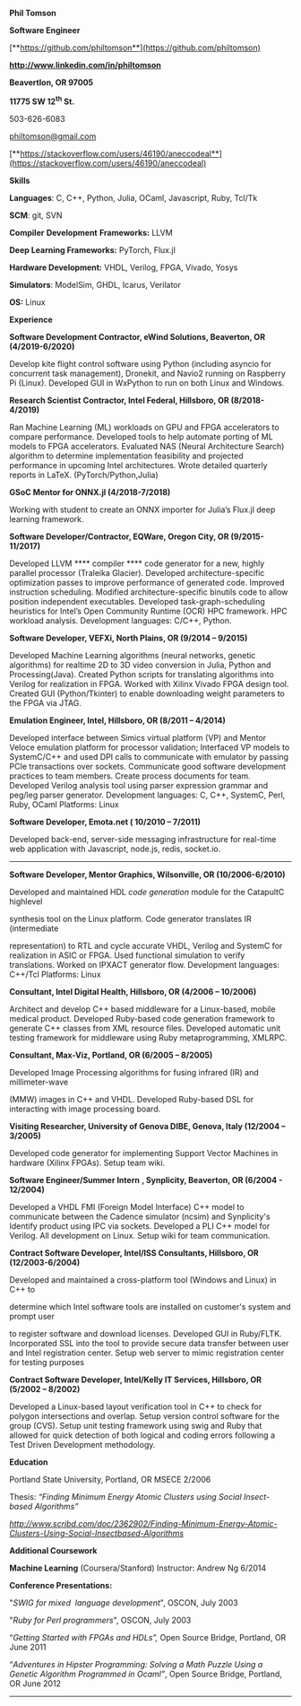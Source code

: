 **Phil Tomson**

**Software Engineer**

[**https://github.com/philtomson**](https://github.com/philtomson)

**<http://www.linkedin.com/in/philtomson>**

**Beavertlon, OR 97005**

**11775 SW 12<sup>th</sup> St.**

503-626-6083

<philtomson@gmail.com>

[**https://stackoverflow.com/users/46190/aneccodeal**](https://stackoverflow.com/users/46190/aneccodeal)

**Skills**

**Languages**<span style="font-weight: normal">: C, C++, Python, Julia, OCaml, Javascript, Ruby, Tcl/Tk</span>

**SCM**<span style="font-weight: normal">: git, SVN </span>

**Compiler** **Development** **Frameworks:**<span style="font-weight: normal"> LLVM</span>

**Deep Learning Frameworks:**<span style="font-weight: normal"> PyTorch, Flux.jl </span>

**Hardware Development:** <span style="font-weight: normal">VHDL, Verilog, FPGA, Vivado, Yosys</span>

**Simulators**<span style="font-weight: normal">: ModelSim, GHDL, Icarus, </span><span style="font-weight: normal">Verilator</span>

**OS:**<span style="font-weight: normal"> Linux</span>

**Experience**

**Software Development Contractor, eWind Solutions, Beaverton, OR (4/2019-6/2020)**

Develop kite flight control software using Python (including asyncio for concurrent task management), Dronekit, and Navio2 running on Raspberry Pi (Linux). Developed GUI in WxPython to run on both Linux and Windows.

**Research Scientist** **Contractor, Intel Federal, Hillsboro, OR (8/2018-4/2019)**

<span style="font-weight: normal">R</span><span style="font-weight: normal">an</span><span style="font-weight: normal"> </span><span style="font-weight: normal">Machine Learning (ML) </span><span style="font-weight: normal">workloads on GPU and FPGA accelerators to compare performance. Develop</span><span style="font-weight: normal">ed</span><span style="font-weight: normal"> tools to help automate porting of </span><span style="font-weight: normal">ML </span><span style="font-weight: normal">models to FPGA accelerators. </span><span style="font-weight: normal">Evaluated NAS (Neural Architecture Search) algorithm to determine implementation feasibility and projected performance in upcoming Intel architectures.</span><span style="font-weight: normal"> </span><span style="font-weight: normal">Wrote detailed quarterly reports in LaTeX. </span><span style="font-weight: normal">(</span><span style="font-weight: normal">PyTorch/Python,Julia</span><span style="font-weight: normal">)</span>

**GSoC Mentor for ONNX.jl (4/2018-7/2018)**

Working with student to create an ONNX importer for Julia’s Flux.jl deep learning framework.

**Software Developer/Contractor, EQWare, Oregon City, OR (9/2015-11/2017)**

<span style="font-weight: normal">Developed LLVM</span> **** <span style="font-weight: normal">compiler</span> **** <span style="font-weight: normal">code generator </span><span style="font-weight: normal">for a new, highly parallel processor (Traleika Glacier). Developed architecture-specific optimization passes to improve performance of generated code. Improved instruction scheduling. Modified architecture-specific binutils code to allow position independent executables. Developed task-graph-scheduling heuristics for Intel’s Open Community Runtime (OCR) HPC framework. </span><span style="font-weight: normal">HPC workload analysis. </span><span style="font-weight: normal">Development languages: C/C++, Python.</span>

**Software Developer, VEFXi, North Plains, OR (9/2014 – 9/2015)**

Developed Machine Learning algorithms (neural networks, genetic algorithms) for realtime 2D to 3D video conversion in Julia, Python and Processing(Java). Created Python scripts for translating algorithms into Verilog for realization in FPGA. Worked with Xilinx Vivado FPGA design tool. Created GUI (Python/Tkinter) to enable downloading weight parameters to the FPGA via JTAG.

**Emulation Engineer, Intel, Hillsboro, OR (8/2011 – 4/2014)**

Developed interface between Simics virtual platform (VP) and Mentor Veloce emulation platform for processor validation; Interfaced VP models to SystemC/C++ and used DPI calls to communicate with emulator by passing PCIe transactions over sockets. Communicate good software development practices to team members. Create process documents for team. Developed Verilog analysis tool using parser expression grammar and peg/leg parser generator. Development languages: C, C++, SystemC, Perl, Ruby, OCaml Platforms: Linux

**Software Developer, Emota.net ( 10/2010 – 7/2011)**

Developed back-end, server-side messaging infrastructure for real-time web application with Javascript, node.js, redis, socket.io.

****

**Software Developer, Mentor Graphics, Wilsonville, OR (10/2006-6/2010)**

<span style="font-weight: normal">Developed and maintained HDL </span>*<span style="font-weight: normal">code generation</span>*<span style="font-weight: normal"> module for the CatapultC highlevel </span>

synthesis tool on the Linux platform. Code generator translates IR (intermediate

representation) to RTL and cycle accurate VHDL, Verilog and SystemC for realization in ASIC or FPGA. Used functional simulation to verify translations. Worked on IPXACT generator flow. Development languages: C++/Tcl Platforms: Linux

**Consultant, Intel Digital Health, Hillsboro, OR (4/2006 – 10/2006)**

Architect and develop C++ based middleware for a Linux-based, mobile medical product. Developed Ruby-based code generation framework to generate C++ classes from XML resource files. Developed automatic unit testing framework for middleware using Ruby metaprogramming, XMLRPC.

**Consultant, Max-Viz, Portland, OR (6/2005 – 8/2005)**

<span style="font-weight: normal">Developed </span><span style="font-style: normal"><span style="font-weight: normal">Image Processing algorithms</span></span><span style="font-weight: normal"> for fusing infrared (IR) and millimeter-wave </span>

(MMW) images in C++ and VHDL. Developed Ruby-based DSL for interacting with image processing board.

**Visiting Researcher, University of Genova DIBE, Genova, Italy (12/2004 – 3/2005)**

Developed code generator for implementing Support Vector Machines in hardware (Xilinx FPGAs). Setup team wiki.

**Software Engineer/Summer Intern**<span style="font-weight: normal"> </span>**, Synplicity, Beaverton, OR (6/2004 - 12/2004)**

Developed a VHDL FMI (Foreign Model Interface) C++ model to communicate between the Cadence simulator (ncsim) and Synplicity's Identify product using IPC via sockets. Developed a PLI C++ model for Verilog. All development on Linux. Setup wiki for team communication.

**Contract Software Developer, Intel/ISS Consultants, Hillsboro, OR (12/2003-6/2004)**

Developed and maintained a cross-platform tool (Windows and Linux) in C++ to

determine which Intel software tools are installed on customer's system and prompt user

to register software and download licenses. Developed GUI in Ruby/FLTK. Incorporated SSL into the tool to provide secure data transfer between user and Intel registration center. Setup web server to mimic registration center for testing purposes

**Contract Software Developer, Intel/Kelly IT Services, Hillsboro, OR (5/2002 – 8/2002)**

Developed a Linux-based layout verification tool in C++ to check for polygon intersections and overlap. Setup version control software for the group (CVS). Setup unit testing framework using swig and Ruby that allowed for quick detection of both logical and coding errors following a Test Driven Development methodology.

**Education**

Portland State University, Portland, OR MSECE 2/2006

<span style="font-weight: normal">Thesis: </span>*<span style="font-weight: normal">“Finding Minimum Energy Atomic Clusters using Social Insect-based Algorithms”</span>*

[*<span style="font-weight: normal">http://www.scribd.com/doc/2362902/Finding-Minimum-Energy-Atomic-Clusters-Using-Social-Insectbased-Algorithms</span>*](http://www.scribd.com/doc/2362902/Finding-Minimum-Energy-Atomic-Clusters-Using-Social-Insectbased-Algorithms)

**Additional Coursework**

**Machine Learning** (Coursera/Stanford) Instructor: Andrew Ng 6/2014

**Conference Presentations:**

<span style="font-weight: normal">"</span>*<span style="font-weight: normal">SWIG for mixed ­ language development</span>*<span style="font-weight: normal">", OSCON, July 2003 </span>

<span style="font-weight: normal">"</span>*<span style="font-weight: normal">Ruby for Perl programmers</span>*<span style="font-weight: normal">", OSCON, July 2003 </span>

“*<span style="font-weight: normal">Getting Started with FPGAs and HDLs”, </span>*<span style="font-style: normal"><span style="font-weight: normal">Open Source Bridge, Portland, OR</span></span>*<span style="font-weight: normal"> </span>*<span style="font-style: normal"><span style="font-weight: normal">June 2011</span></span>

<span style="font-variant: normal"><span style="letter-spacing: normal">“*<span style="font-weight: normal">Adventures in Hipster Programming: Solving a Math Puzzle Using a Genetic Algorithm Programmed in Ocaml”</span>*</span></span><span style="font-variant: normal"><span style="letter-spacing: normal"><span style="font-style: normal"><span style="font-weight: normal">, Open Source Bridge, Portland, OR June 2012</span></span></span></span><span style="font-weight: normal"> </span>

**** ****
